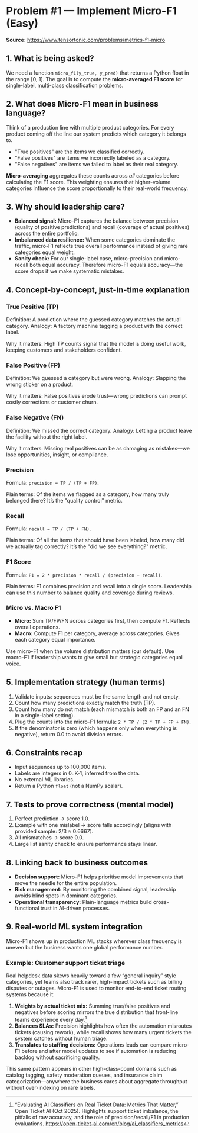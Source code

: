 # Problem #1 — Implement Micro-F1 (Easy)

**Source:** https://www.tensortonic.com/problems/metrics-f1-micro

## 1. What is being asked?
We need a function `micro_f1(y_true, y_pred)` that returns a Python float in the range [0, 1]. The goal is to compute the **micro-averaged F1 score** for single-label, multi-class classification problems.

## 2. What does Micro-F1 mean in business language?
Think of a production line with multiple product categories. For every product coming off the line our system predicts which category it belongs to.

* "True positives" are the items we classified correctly.
* "False positives" are items we incorrectly labeled as a category.
* "False negatives" are items we failed to label as their real category.

**Micro-averaging** aggregates these counts across *all* categories before calculating the F1 score. This weighting ensures that higher-volume categories influence the score proportionally to their real-world frequency.

## 3. Why should leadership care?
* **Balanced signal:** Micro-F1 captures the balance between precision (quality of positive predictions) and recall (coverage of actual positives) across the entire portfolio.
* **Imbalanced data resilience:** When some categories dominate the traffic, micro-F1 reflects true overall performance instead of giving rare categories equal weight.
* **Sanity check:** For our single-label case, micro-precision and micro-recall both equal accuracy. Therefore micro-F1 equals accuracy—the score drops if we make systematic mistakes.

## 4. Concept-by-concept, just-in-time explanation

### True Positive (TP)
Definition: A prediction where the guessed category matches the actual category. Analogy: A factory machine tagging a product with the correct label.

Why it matters: High TP counts signal that the model is doing useful work, keeping customers and stakeholders confident.

### False Positive (FP)
Definition: We guessed a category but were wrong. Analogy: Slapping the wrong sticker on a product.

Why it matters: False positives erode trust—wrong predictions can prompt costly corrections or customer churn.

### False Negative (FN)
Definition: We missed the correct category. Analogy: Letting a product leave the facility without the right label.

Why it matters: Missing real positives can be as damaging as mistakes—we lose opportunities, insight, or compliance.

### Precision
Formula: `precision = TP / (TP + FP)`.

Plain terms: Of the items we flagged as a category, how many truly belonged there? It’s the "quality control" metric.

### Recall
Formula: `recall = TP / (TP + FN)`.

Plain terms: Of all the items that should have been labeled, how many did we actually tag correctly? It’s the "did we see everything?" metric.

### F1 Score
Formula: `F1 = 2 * precision * recall / (precision + recall)`.

Plain terms: F1 combines precision and recall into a single score. Leadership can use this number to balance quality and coverage during reviews.

### Micro vs. Macro F1
* **Micro:** Sum TP/FP/FN across categories first, then compute F1. Reflects overall operations.
* **Macro:** Compute F1 per category, average across categories. Gives each category equal importance.

Use micro-F1 when the volume distribution matters (our default). Use macro-F1 if leadership wants to give small but strategic categories equal voice.

## 5. Implementation strategy (human terms)
1. Validate inputs: sequences must be the same length and not empty.
2. Count how many predictions exactly match the truth (TP).
3. Count how many do not match (each mismatch is both an FP and an FN in a single-label setting).
4. Plug the counts into the micro-F1 formula: `2 * TP / (2 * TP + FP + FN)`.
5. If the denominator is zero (which happens only when everything is negative), return 0.0 to avoid division errors.

## 6. Constraints recap
* Input sequences up to 100,000 items.
* Labels are integers in 0..K-1, inferred from the data.
* No external ML libraries.
* Return a Python `float` (not a NumPy scalar).

## 7. Tests to prove correctness (mental model)
1. Perfect prediction → score 1.0.
2. Example with one mislabel → score falls accordingly (aligns with provided sample: 2/3 ≈ 0.6667).
3. All mismatches → score 0.0.
4. Large list sanity check to ensure performance stays linear.

## 8. Linking back to business outcomes
* **Decision support:** Micro-F1 helps prioritise model improvements that move the needle for the entire population.
* **Risk management:** By monitoring the combined signal, leadership avoids blind spots in dominant categories.
* **Operational transparency:** Plain-language metrics build cross-functional trust in AI-driven processes.

## 9. Real-world ML system integration
Micro-F1 shows up in production ML stacks wherever class frequency is uneven but the business wants one global performance number.

### Example: Customer support ticket triage
Real helpdesk data skews heavily toward a few “general inquiry” style categories, yet teams also track rarer, high-impact tickets such as billing disputes or outages. Micro-F1 is used to monitor end-to-end ticket routing systems because it:

1. **Weights by actual ticket mix:** Summing true/false positives and negatives before scoring mirrors the true distribution that front-line teams experience every day.[^open-ticket-ai]
2. **Balances SLAs:** Precision highlights how often the automation misroutes tickets (causing rework), while recall shows how many urgent tickets the system catches without human triage.
3. **Translates to staffing decisions:** Operations leads can compare micro-F1 before and after model updates to see if automation is reducing backlog without sacrificing quality.

This same pattern appears in other high-class-count domains such as catalog tagging, safety moderation queues, and insurance claim categorization—anywhere the business cares about aggregate throughput without over-indexing on rare labels.

[^open-ticket-ai]: “Evaluating AI Classifiers on Real Ticket Data: Metrics That Matter,” Open Ticket AI (Oct 2025). Highlights support ticket imbalance, the pitfalls of raw accuracy, and the role of precision/recall/F1 in production evaluations. https://open-ticket-ai.com/en/blog/ai_classifiers_metrics
